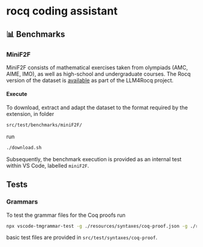 # rocq coding assistant

## 📊 Benchmarks
### MiniF2F
MiniF2F consists of mathematical exercises taken from olympiads (AMC, AIME, IMO), as well as high-school and undergraduate courses. The Rocq version of the dataset is [available](https://github.com/LLM4Rocq/miniF2F-rocq) as part of the LLM4Rocq project. 

#### Execute
To download, extract and adapt the dataset to the format required by the extension, in folder
```sh
src/test/benchmarks/miniF2F/
```
run 
```sh
./download.sh
``` 
Subsequently, the benchmark execution is provided as an internal test within VS Code, labelled `miniF2F`.

## Tests
### Grammars
To test the grammar files for the Coq proofs run
```sh
npx vscode-tmgrammar-test -g ./resources/syntaxes/coq-proof.json -g ./resources/syntaxes/coq-proof-body.json <PATH TO TEST FILE>
```
basic test files are provided in `src/test/syntaxes/coq-proof`.